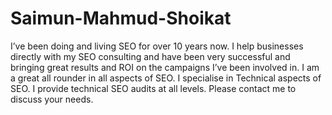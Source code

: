 # Saimun-Mahmud-Shoikat
I’ve been doing and living SEO for over 10 years now. I help businesses directly with my SEO consulting and have been very successful and bringing great results and ROI on the campaigns I’ve been involved in. I am a great all rounder in all aspects of SEO. I specialise in Technical aspects of SEO. I provide technical SEO audits at all levels. Please contact me to discuss your needs.
